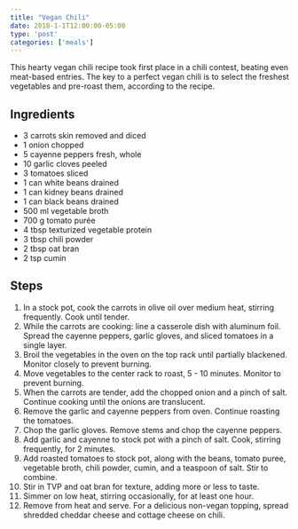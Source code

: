 ```yaml
---
title: "Vegan Chili"
date: 2018-1-1T12:00:00-05:00
type: 'post'
categories: ['meals']
---
```


This hearty vegan chili recipe took first place in a chili contest, beating even meat-based entries.  The key to a perfect vegan chili is to select the freshest vegetables and pre-roast them, according to the recipe.
<!--more-->
## Ingredients

<ul>
  <li class="ingredient">
    <span class="amount" data-amount="3">3</span>
    <span class="unit" data-unit="count"></span>
    <span class="name">carrots</span>
    <span class="preparation">skin removed and diced</span>
  </li>
  <li class="ingredient">
    <span class="amount" data-amount="1">1</span>
    <span class="unit" data-unit="count"></span>
    <span class="name">onion</span>
    <span class="preparation">chopped</span>
  </li>
  <li class="ingredient">
    <span class="amount" data-amount="5">5</span>
    <span class="unit" data-unit="count"></span>
    <span class="name">cayenne peppers</span>
    <span class="preparation">fresh, whole</span>
  </li>
  <li class="ingredient">
    <span class="amount" data-amount="10">10</span>
    <span class="unit" data-unit="count"></span>
    <span class="name">garlic cloves</span>
    <span class="preparation">peeled</span>
  </li>
  <li class="ingredient">
    <span class="amount" data-amount="3">3</span>
    <span class="unit" data-unit="count"></span>
    <span class="name">tomatoes</span>
    <span class="preparation">sliced</span>
  </li>

  <li class="ingredient">
    <span class="amount" data-amount="1">1</span>
    <span class="unit" data-unit="can">can</span>
    <span class="name">white beans</span>
    <span class="preparation">drained</span>
  </li>
  <li class="ingredient">
    <span class="amount" data-amount="1">1</span>
    <span class="unit" data-unit="can">can</span>
    <span class="name">kidney beans</span>
    <span class="preparation">drained</span>
  </li>
  <li class="ingredient">
    <span class="amount" data-amount="1">1</span>
    <span class="unit" data-unit="can">can</span>
    <span class="name">black beans</span>
    <span class="preparation">drained</span>
  </li>

  <li class="ingredient">
    <span class="amount" data-amount="500">500</span>
    <span class="unit" data-unit="ml">ml</span>
    <span class="name">vegetable broth</span>
  </li>
  <li class="ingredient">
    <span class="amount" data-amount="700">700</span>
    <span class="unit" data-unit="g">g</span>
    <span class="name">tomato purée</span>
  </li>

  <li class="ingredient">
    <span class="amount" data-amount="4">4</span>
    <span class="unit" data-unit="tbsp">tbsp</span>
    <span class="name">texturized vegetable protein</span>
  </li>
  <li class="ingredient">
    <span class="amount" data-amount="3">3</span>
    <span class="unit" data-unit="tbsp">tbsp</span>
    <span class="name">chili powder</span>
  </li>
  <li class="ingredient">
    <span class="amount" data-amount="2">2</span>
    <span class="unit" data-unit="tbsp">tbsp</span>
    <span class="name">oat bran</span>
  </li>
  <li class="ingredient">
    <span class="amount" data-amount="2">2</span>
    <span class="unit" data-unit="tsp">tsp</span>
    <span class="name">cumin</span>
  </li>
</ul>


## Steps

1. In a stock pot, cook the carrots in olive oil over medium heat, stirring frequently.  Cook until tender.
2. While the carrots are cooking:  line a casserole dish with aluminum foil.  Spread the cayenne peppers, garlic gloves, and sliced tomatoes in a single layer.
3. Broil the vegetables in the oven on the top rack until partially blackened.  Monitor closely to prevent burning.
4. Move vegetables to the center rack to roast, 5 - 10 minutes.  Monitor to prevent burning.
5. When the carrots are tender, add the chopped onion and a pinch of salt.  Continue cooking until the onions are translucent.
6. Remove the garlic and cayenne peppers from oven.  Continue roasting the tomatoes.
7. Chop the garlic gloves.  Remove stems and chop the cayenne peppers.
8. Add garlic and cayenne to stock pot with a pinch of salt.  Cook, stirring frequently, for 2 minutes.
9. Add roasted tomatoes to stock pot, along with the beans, tomato puree, vegetable broth, chili powder, cumin, and a teaspoon of salt.  Stir to combine.
10. Stir in TVP and oat bran for texture, adding more or less to taste.
11. Simmer on low heat, stirring occasionally, for at least one hour.
12. Remove from heat and serve.  For a delicious non-vegan topping, spread shredded cheddar cheese and cottage cheese on chili.
